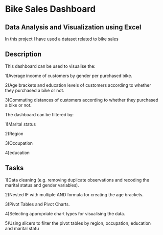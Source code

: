 
# Bike Sales Dashboard



## Data Analysis and Visualization using Excel
In this project I have used a dataset related to bike sales

## Description
This dashboard can be used to visualise the:

1)Average income of customers by gender per purchased bike.

2)Age brackets and education levels of customers according to whether they purchased a bike or not.

3)Commuting distances of customers according to whether they purchased a bike or not.

The dashboard can be filtered by:

1)Marital status

2)Region

3)Occupation

4)education
## Tasks 
1)Data cleaning (e.g. removing duplicate observations and recoding the marital status and gender variables).

2)Nested IF with multiple AND formula for creating the age brackets.

3)Pivot Tables and Pivot Charts.

4)Selecting appropriate chart types for visualising the data.

5)Using slicers to filter the pivot tables by region, occupation, education and marital statu
